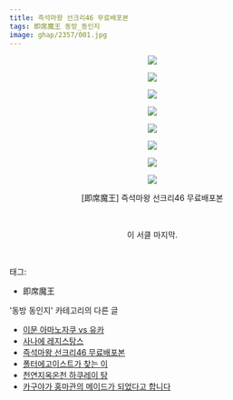 ```yaml
---
title: 즉석마왕 선크리46 무료배포본
tags: 即席魔王 동방_동인지
image: ghap/2357/001.jpg
---
```

<div class="article">
<p style="text-align: center; clear: none; float: none;"><img src="{{ site.nasurl }}/ghap/2357/001.jpg"/></p>
<p style="text-align: center; clear: none; float: none;"><img src="{{ site.nasurl }}/ghap/2357/002.jpg"/></p>
<p style="text-align: center; clear: none; float: none;"><img src="{{ site.nasurl }}/ghap/2357/003.jpg"/></p>
<p style="text-align: center; clear: none; float: none;"><img src="{{ site.nasurl }}/ghap/2357/004.jpg"/></p>
<p style="text-align: center; clear: none; float: none;"><img src="{{ site.nasurl }}/ghap/2357/005.jpg"/></p>
<p style="text-align: center; clear: none; float: none;"><img src="{{ site.nasurl }}/ghap/2357/006.jpg"/></p>
<p style="text-align: center; clear: none; float: none;"><img src="{{ site.nasurl }}/ghap/2357/007.jpg"/></p>
<p style="text-align: center; clear: none; float: none;"><img src="{{ site.nasurl }}/ghap/2357/008.jpg"/></p>
<p style="text-align: center; clear: none; float: none;">[即席魔王] 즉석마왕 선크리46 무료배포본</p>
<p style="text-align: center; clear: none; float: none;"><br/></p>
<p style="text-align: center; clear: none; float: none;">이 서클 마지막.</p>
<p><br/></p>
</div><div class="tagTrail">
<p>태그: </p>
<ul>
<li>即席魔王</li>
</ul>
</div><div class="another">
<p>'동방 동인지' 카테고리의 다른 글</p>
<ul>
<li><a href="/2016-09-27-ghap_2359">이문 아마노자쿠 vs 유카</a></li>
<li><a href="/2016-09-27-ghap_2358">사나에 레지스탕스</a></li>
<li><a href="/2016-09-27-ghap_2357">즉석마왕 선크리46 무료배포본</a></li>
<li><a href="/2016-09-27-ghap_2356">폴터에고이스트가 찾는 이</a></li>
<li><a href="/2016-09-27-ghap_2355">천연지옥온천 하쿠레이 탕</a></li>
<li><a href="/2016-09-26-ghap_2354">카구야가 홍마관의 메이드가 되었다고 합니다</a></li>
</ul>
</div><div class="cb_module cb_fluid">
<div class="cb_wrt cb_profile">
</div><!-- commentList close -->
</div>